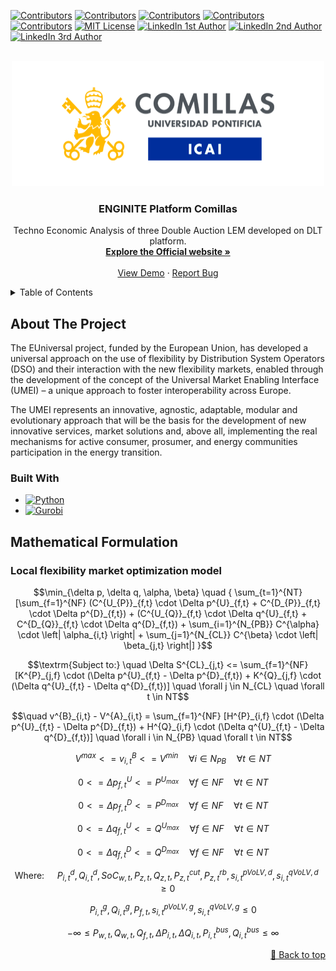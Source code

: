 [![Contributors][contributors-shield1]][contributors-url1]
[![Contributors][contributors-shield2]][contributors-url2]
[![Contributors][contributors-shield3]][contributors-url3]
[![Contributors][contributors-shield4]][contributors-url4]
[![Contributors][contributors-shield5]][contributors-url5]
[![MIT License][license-shield]][license-url]
[![LinkedIn 1st Author][linkedin-shield1]][linkedin-url-1st]
[![LinkedIn 2nd Author][linkedin-shield2]][linkedin-url-2nd]
[![LinkedIn 3rd Author][linkedin-shield3]][linkedin-url-3rd]



<!-- PROJECT LOGO -->
<br />
<div align="center">
    <a href="https://github.com/MTr87/MKT_Comparison/">
        <img src="readme_file/logo-icai.png" alt="Logo" width="500" height="200">
  </a>

<h3 align="center">ENGINITE Platform Comillas</h3>

  <p align="center">
    Techno Economic Analysis of three Double Auction LEM developed on DLT platform.
    <br />
    <a href="https://euniversal.eu/"><strong>Explore the Official website »</strong></a>
    <br />
    <br />
    <a href="https://github.com/github_username/repo_name">View Demo</a>
    ·
    <a href="https://github.com/MTr87/DEV_MRKT_MODELS/issues">Report Bug</a>
  </p>
</div>



<!-- TABLE OF CONTENTS -->
<details>
  <summary>Table of Contents</summary>
  <ol>
    <li><a href="#about-the-project">About The Project</a>
      <ul>
        <li><a href="#built-with">Built With</a></li>
      </ul>
        <li><a href="#mathematical-formulation">The Optimisation Problems</a>
      <ul>
        <li><a href="#local-flexibility-market-optimization-model">Local Flexibility Market Optimization Model</a></li>
      </ul>
    </li>
    <li><a href="#usage">Usage</a></li>
  </ol>
</details>



<!-- ABOUT THE PROJECT -->
## About The Project

<!--[![Product Name Screen Shot][product-screenshot]](https://example.com)-->

<!-- Here's a blank template to get started: To avoid retyping too much info. Do a search and replace with your text editor for the following: `github_username`, `repo_name`, `twitter_handle`, `linkedin_username`, `email_client`, `email`, `project_title`, `project_description`-->
<!-- Link for emoji https://www.webfx.com/tools/emoji-cheat-sheet/ -->

The EUniversal project, funded by the European Union, has developed a universal approach on the use of flexibility by Distribution System Operators (DSO) and their interaction with the new flexibility markets, enabled through the development of the concept of the Universal Market Enabling Interface (UMEI) – a unique approach to foster interoperability across Europe.

The UMEI represents an innovative, agnostic, adaptable, modular and evolutionary approach that will be the basis for the development of new innovative services, market solutions and, above all, implementing the real mechanisms for active consumer, prosumer, and energy communities participation in the energy transition.


<!-- Built With -->
### Built With
* [![Python][Python-shield]][Python-url]
* [![Gurobi][Gurobi-shield]][Gurobi-url]

<!-- <p align="right"><a href="#top">🔼 Back to top</a></p> -->

<!-- Mathematical Problems -->
## Mathematical Formulation

<!-- Local flexibility market optimization model -->
### Local flexibility market optimization model
```math
\min_{\delta p, \delta q, \alpha, \beta} \quad { \sum_{t=1}^{NT} [\sum_{f=1}^{NF} (C^{U_{P}}_{f,t} \cdot \Delta p^{U}_{f,t} + C^{D_{P}}_{f,t} \cdot \Delta p^{D}_{f,t}) + (C^{U_{Q}}_{f,t} \cdot \Delta q^{U}_{f,t} + C^{D_{Q}}_{f,t} \cdot \Delta q^{D}_{f,t}) + \sum_{i=1}^{N_{PB}} C^{\alpha} \cdot \left| \alpha_{i,t} \right| + \sum_{j=1}^{N_{CL}} C^{\beta} \cdot \left| \beta_{j,t} \right|] }
```
```math
\textrm{Subject to:} \quad \Delta S^{CL}_{j,t} <= \sum_{f=1}^{NF} [K^{P}_{j,f} \cdot (\Delta p^{U}_{f,t} - \Delta p^{D}_{f,t}) + K^{Q}_{j,f} \cdot (\Delta q^{U}_{f,t} - \Delta q^{D}_{f,t})] \quad \forall j \in N_{CL} \quad \forall t \in NT
```
```math
\quad v^{B}_{i,t} - V^{A}_{i,t} = \sum_{f=1}^{NF} [H^{P}_{i,f} \cdot (\Delta p^{U}_{f,t} - \Delta p^{D}_{f,t}) + H^{Q}_{i,f} \cdot (\Delta q^{U}_{f,t} - \Delta q^{D}_{f,t})] \quad \forall i \in N_{PB} \quad \forall t \in NT
```
```math
\quad V^{max} <= v^{B}_{i,t} <= V^{min} \quad \forall i \in N_{PB} \quad \forall t \in NT
```
```math
\quad 0 <= \Delta p^{U}_{f,t} <= P^{U_{max}} \quad \forall f \in NF \quad \forall t \in NT
```
```math
\quad 0 <= \Delta p^{D}_{f,t} <= P^{D_{max}} \quad \forall f \in NF \quad \forall t \in NT
```
```math
\quad 0 <= \Delta q^{U}_{f,t} <= Q^{U_{max}} \quad \forall f \in NF \quad \forall t \in NT
```
```math
\quad 0 <= \Delta q^{D}_{f,t} <= Q^{D_{max}} \quad \forall f \in NF \quad \forall t \in NT
```
```math
\textrm{Where: } \quad {P^d_{i,t}, Q^d_{i,t}, SoC_{w,t}, P_{z,t}, Q_{z,t}, P^{cut}_{z,t}, P^{rb}_{z,t}, s^{pVoLV,d}_{i,t}, s^{qVoLV,d}_{i,t} \geq 0}
```
```math
\quad {P^g_{i,t}, Q^g_{i,t}, P_{f,t}, s^{pVoLV,g}_{i,t}, s^{qVoLV,g}_{i,t} \leq 0}
```
```math
\quad {- \infty \leq P_{w,t}, Q_{w,t}, Q_{f,t}, \Delta P_{i,t}, \Delta Q_{i,t}, P^{bus}_{i,t}, Q^{bus}_{i,t} \leq \infty}
```
<p align="right"><a href="#top">🔼 Back to top</a></p>

<!-- MARKDOWN LINKS & IMAGES -->
<!-- https://www.markdownguide.org/basic-syntax/#reference-style-links -->
<!-- To create your personalise shield go to: https://shields.io/ -->
[contributors-shield1]: https://img.shields.io/badge/Contributors-Matteo%20Troncia-orange
[contributors-url1]: https://www.iit.comillas.edu/people/mtroncia
[contributors-shield2]: https://img.shields.io/badge/Contributors-Marco%20Galici-green
[contributors-url2]: https://www.iit.comillas.edu/personas/mgalici
[contributors-shield3]: https://img.shields.io/badge/Contributors-Jose_Pablo_Chaves_Avila-skyblue
[contributors-url3]: https://www.iit.comillas.edu/personas/jchaves
[contributors-shield4]: https://img.shields.io/badge/Contributors-Orlando%20Mauricio-RoyalBlue
[contributors-url4]: https://www.iit.comillas.edu/personas/mmohammed
[contributors-shield5]: https://img.shields.io/badge/Contributors-Eliana%20Carolina-darkviolet
[contributors-url5]: https://www.iit.comillas.edu/personas/eormeno
[license-shield]: https://img.shields.io/badge/License-BSD_3_Clause-yellow
<!--https://img.shields.io/badge/License-MIT-yellow-->
[license-url]: https://github.com/MTr87/MKT_Comparison/blob/main/LICENSE
[linkedin-shield1]: https://img.shields.io/badge/LinkedIn-ID--Matteo%20Troncia-blue
[linkedin-url-1st]: https://es.linkedin.com/in/matteotroncia
[linkedin-shield2]: https://img.shields.io/badge/LinkedIn-ID--Marco%20Galici-lightgrey
[linkedin-url-2nd]: https://it.linkedin.com/in/marco-galici-493069190
[linkedin-shield3]: https://img.shields.io/badge/LinkedIn-ID--Jose_Pablo_Chaves_Avila-springgreen
[linkedin-url-3rd]: https://www.linkedin.com/in/jose-pablo-chaves-avila-06774084
[product-screenshot]: images/screenshot.png
[Python-shield]: https://img.shields.io/badge/Python-py-green
[Python-url]: https://www.python.org/
[Gurobi-shield]: https://img.shields.io/badge/Gurobi-py-red
[Gurobi-url]: https://www.gurobi.com/
